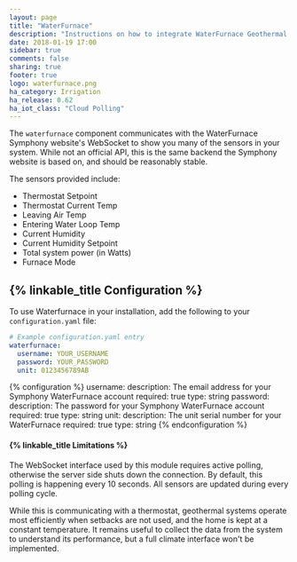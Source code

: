 ```yaml
---
layout: page
title: "WaterFurnace"
description: "Instructions on how to integrate WaterFurnace Geothermal System into Home Assistant."
date: 2018-01-19 17:00
sidebar: true
comments: false
sharing: true
footer: true
logo: waterfurnace.png
ha_category: Irrigation
ha_release: 0.62
ha_iot_class: "Cloud Polling"
---
```


The `waterfurnace` component communicates with the WaterFurnace Symphony website's WebSocket to show you many of the sensors in your system. While not an official API, this is the same backend the Symphony website is based on, and should be reasonably stable.

The sensors provided include:

 - Thermostat Setpoint
 - Thermostat Current Temp
 - Leaving Air Temp
 - Entering Water Loop Temp
 - Current Humidity
 - Current Humidity Setpoint
 - Total system power (in Watts)
 - Furnace Mode

## {% linkable_title Configuration %}

To use Waterfurnace in your installation, add the following to your `configuration.yaml` file:

```yaml
# Example configuration.yaml entry
waterfurnace:
  username: YOUR_USERNAME
  password: YOUR_PASSWORD
  unit: 0123456789AB
```

{% configuration %}
username:
  description: The email address for your Symphony WaterFurnace account
  required: true
  type: string
password:
  description: The password for your Symphony WaterFurnace account
  required: true
  type: string
unit:
  description: The unit serial number for your WaterFurnace
  required: true
  type: string
{% endconfiguration %}


#### {% linkable_title Limitations %}

The WebSocket interface used by this module requires active polling, otherwise the server side shuts down the connection. By default, this polling is happening every 10 seconds. All sensors are updated during every polling cycle.

While this is communicating with a thermostat, geothermal systems operate most efficiently when setbacks are not used, and the home is kept at a constant temperature. It remains useful to collect the data from the system to understand its performance, but a full climate interface won't be implemented.

